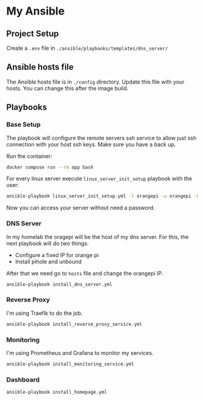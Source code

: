 # My Ansible

## Project Setup

Create a `.env` file in `./ansible/playbooks/templates/dns_server/`

## Ansible hosts file

The Ansible hosts file is in `./config` directory. Update this file with your hosts. You can change this after the image build.

## Playbooks

### Base Setup

The playbook will configure the remote servers ssh service to allow just ssh connection with your host ssh keys. Make sure you have a back up.

Run the container:

```bash
docker compose run --rm app bash
```

For every linux server execute `linux_server_init_setup` playbook with the user:
```bash
ansible-playbook linux_server_init_setup.yml -l orangepi -u orangepi -kK
```

Now you can access your server without need a password.

### DNS Server

In my homelab the oragepi will be the host of my dns server. For this, the next playbook will do two things:

 - Configure a fixed IP for orange pi
 - Install pihole and unbound

After that we need go to `hosts` file and change the orangepi IP.

```bash
ansible-playbook install_dns_server.yml
```
### Reverse Proxy

I'm using Traefik to do the job.

```bash
ansible-playbook install_reverse_proxy_service.yml
```

### Monitoring

I'm using Prometheus and Grafana to monitor my services.

```bash
ansible-playbook install_monitoring_service.yml
```

### Dashboard

```bash
ansible-playbook install_homepage.yml
```